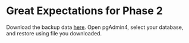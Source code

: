 # Great Expectations for Phase 2

Download the backup data [here](https://github.com/ardhiraka/DEBlitz/blob/master/day3/1.%20databases/car_assign.sql). Open pgAdmin4, select your database, and restore using file you downloaded.
